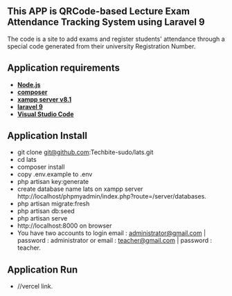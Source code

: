 
## This APP is QRCode-based Lecture Exam Attendance Tracking System using Laravel 9

The code is a site to add exams and register students' attendance through a special code generated from their university Registration Number.

## Application requirements

- **[Node.js](https://nodejs.org/en/)**
- **[composer](https://getcomposer.org/)**
- **[xampp server v8.1](https://www.apachefriends.org/index.html)**
- **[laravel 9](https://laravel.com/)**
- **[Visual Studio Code](https://code.visualstudio.com/)**

## Application Install
- git clone git@github.com:Techbite-sudo/lats.git
- cd lats
- composer install
- copy .env.example to .env
- php artisan key:generate
- create database name lats on xampp server http://localhost/phpmyadmin/index.php?route=/server/databases.
- php artisan migrate:fresh
- php artisan db:seed
- php artisan serve
- http://localhost:8000 on browser
- You have two accounts to login email : administrator@gmail.com | password : administrator or email : teacher@gmail.com | password : teacher.

## Application Run
- //vercel link.

